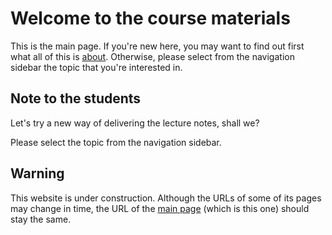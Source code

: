 # Welcome to the course materials

This is the main page. If you're new here, you may want to find out first what all of this is [about](about.md). Otherwise, please select from the navigation sidebar the topic that you're interested in.

## Note to the students

Let's try a new way of delivering the lecture notes, shall we?

Please select the topic from the navigation sidebar.

## Warning

This website is under construction. Although the URLs of some of its pages may change in time, the URL of the [main page](./index.md) (which is this one) should stay the same.